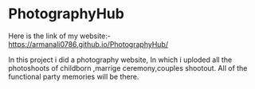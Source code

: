 # PhotographyHub
Here is the link of my website:-  https://armanali0786.github.io/PhotographyHub/


In this project i did a photography website, In which i uploded all the photoshoots of childborn ,marrige ceremony,couples shootout.
All of the functional party memories will be there.


